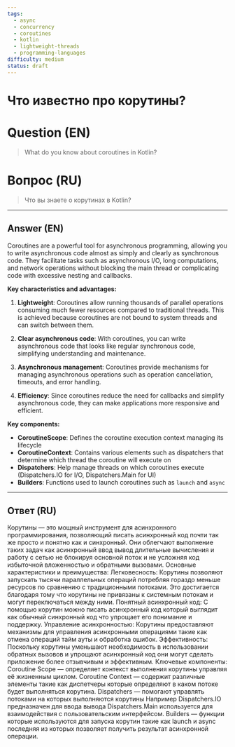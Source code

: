 ```yaml
---
tags:
  - async
  - concurrency
  - coroutines
  - kotlin
  - lightweight-threads
  - programming-languages
difficulty: medium
status: draft
---
```


# Что известно про корутины?

# Question (EN)
> What do you know about coroutines in Kotlin?

# Вопрос (RU)
> Что вы знаете о корутинах в Kotlin?

---

## Answer (EN)

Coroutines are a powerful tool for asynchronous programming, allowing you to write asynchronous code almost as simply and clearly as synchronous code. They facilitate tasks such as asynchronous I/O, long computations, and network operations without blocking the main thread or complicating code with excessive nesting and callbacks.

**Key characteristics and advantages:**

1. **Lightweight**: Coroutines allow running thousands of parallel operations consuming much fewer resources compared to traditional threads. This is achieved because coroutines are not bound to system threads and can switch between them.

2. **Clear asynchronous code**: With coroutines, you can write asynchronous code that looks like regular synchronous code, simplifying understanding and maintenance.

3. **Asynchronous management**: Coroutines provide mechanisms for managing asynchronous operations such as operation cancellation, timeouts, and error handling.

4. **Efficiency**: Since coroutines reduce the need for callbacks and simplify asynchronous code, they can make applications more responsive and efficient.

**Key components:**
- **CoroutineScope**: Defines the coroutine execution context managing its lifecycle
- **CoroutineContext**: Contains various elements such as dispatchers that determine which thread the coroutine will execute on
- **Dispatchers**: Help manage threads on which coroutines execute (Dispatchers.IO for I/O, Dispatchers.Main for UI)
- **Builders**: Functions used to launch coroutines such as `launch` and `async`

---

## Ответ (RU)

Корутины — это мощный инструмент для асинхронного программирования, позволяющий писать асинхронный код почти так же просто и понятно как и синхронный. Они облегчают выполнение таких задач как асинхронный ввод вывод длительные вычисления и работу с сетью не блокируя основной поток и не усложняя код избыточной вложенностью и обратными вызовами. Основные характеристики и преимущества: Легковесность: Корутины позволяют запускать тысячи параллельных операций потребляя гораздо меньше ресурсов по сравнению с традиционными потоками. Это достигается благодаря тому что корутины не привязаны к системным потокам и могут переключаться между ними. Понятный асинхронный код: С помощью корутин можно писать асинхронный код который выглядит как обычный синхронный код что упрощает его понимание и поддержку. Управление асинхронностью: Корутины предоставляют механизмы для управления асинхронными операциями такие как отмена операций тайм ауты и обработка ошибок. Эффективность: Поскольку корутины уменьшают необходимость в использовании обратных вызовов и упрощают асинхронный код они могут сделать приложение более отзывчивым и эффективным. Ключевые компоненты: Coroutine Scope — определяет контекст выполнения корутины управляя её жизненным циклом. Coroutine Context — содержит различные элементы такие как диспетчеры которые определяют в каком потоке будет выполняться корутина. Dispatchers — помогают управлять потоками на которых выполняются корутины Например Dispatchers.IO предназначен для ввода вывода Dispatchers.Main используется для взаимодействия с пользовательским интерфейсом. Builders — функции которые используются для запуска корутин такие как launch и async последняя из которых позволяет получить результат асинхронной операции.

